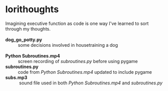 # <b>lorithoughts</b>
Imagining executive function as code is one way I've learned to sort through my thoughts.
<br>
<br>
<b>dog_go_potty.py</b> 
<br>
&nbsp;&nbsp;&nbsp;&nbsp;&nbsp;&nbsp;&nbsp;&nbsp;&nbsp;&nbsp;some decisions involved in housetraining a dog
<br><br><b>Python Subroutines.mp4</b>
<br>
&nbsp;&nbsp;&nbsp;&nbsp;&nbsp;&nbsp;&nbsp;&nbsp;&nbsp;&nbsp;screen recording of <i>subroutines.py</i> before using pygame
    <br><b>subroutines.py</b>
    <br>
        &nbsp;&nbsp;&nbsp;&nbsp;&nbsp;&nbsp;&nbsp;&nbsp;&nbsp;&nbsp;code from <i>Python Subroutines.mp4</i> updated to include pygame
    <br><b>subs.mp3</b>
    <br>
      &nbsp;&nbsp;&nbsp;&nbsp;&nbsp;&nbsp;&nbsp;&nbsp;&nbsp;  &nbsp;sound file used in both <i>Python Subroutines.mp4</i> and <i>subroutines.py</i>
